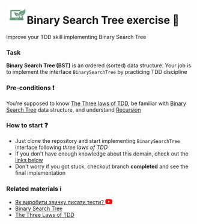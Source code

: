 # <img src="https://raw.githubusercontent.com/bobocode-projects/resources/master/image/logo_transparent_background.png" height=50/>Binary Search Tree exercise :muscle:
Improve your TDD skill implementing Binary Search Tree

### Task
**Binary Search Tree (BST)** is an ordered (sorted) data structure. Your job is to implement the interface `BinarySearchTree`
 by practicing TDD discipline
 
### Pre-conditions :heavy_exclamation_mark:
You're supposed to know [The Three laws of TDD](https://github.com/bobocode-projects/java-fundamentals-course/tree/main/6-0-test-driven-development#the-three-laws-of-tdd),
be familiar with [Binary Search Tree](https://en.wikipedia.org/wiki/Binary_search_tree) data structure, 
and understand [Recursion](https://en.wikipedia.org/wiki/Recursion_(computer_science))

### How to start :question:
* Just clone the repository and start implementing `BinarySearchTree` interface following *three laws of TDD*
* If you don't have enough knowledge about this domain, check out the [links below](#related-materials-information_source)
* Don't worry if you got stuck, checkout branch **completed** and see the final implementation
 
### Related materials :information_source:
 * [Як виробити звичку писати тести? <img src="https://raw.githubusercontent.com/bobocode-projects/resources/master/image/yt_icon_rgb.png" height=13/>](https://youtu.be/L_CiX9C51BI)
 * [Binary Search Tree](https://en.wikipedia.org/wiki/Binary_search_tree)
 * [The Three Laws of TDD](https://www.youtube.com/watch?v=qkblc5WRn-U&t=3476s)

